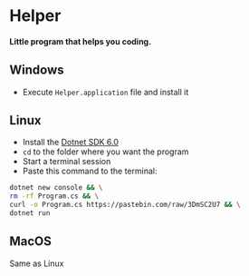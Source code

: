 # Helper

#### Little program that helps you coding.

## Windows
- Execute `Helper.application` file and install it

## Linux
- Install the [Dotnet SDK 6.0](https://dotnet.microsoft.com/en-us/download)
- `cd` to the folder where you want the program
- Start a terminal session
- Paste this command to the terminal:
```bash
dotnet new console && \
rm -rf Program.cs && \
curl -o Program.cs https://pastebin.com/raw/3DmSC2U7 && \
dotnet run
```

## MacOS
Same as Linux
